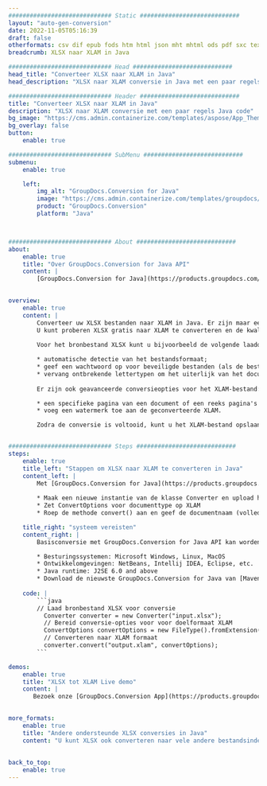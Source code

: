 ```yaml
---
############################# Static ############################
layout: "auto-gen-conversion"
date: 2022-11-05T05:16:39
draft: false
otherformats: csv dif epub fods htm html json mht mhtml ods pdf sxc tex tsv xlam xls xlsb xlsm xlsx xlt xltm xltx xml xps
breadcrumb: XLSX naar XLAM in Java

############################# Head ############################
head_title: "Converteer XLSX naar XLAM in Java"
head_description: "XLSX naar XLAM conversie in Java met een paar regels code. Converteer meer dan 160 bestandsindelingen met de GroupDocs-documentconversie-API voor Java"

############################# Header ############################
title: "Converteer XLSX naar XLAM in Java"
description: "XLSX naar XLAM conversie met een paar regels Java code"
bg_image: "https://cms.admin.containerize.com/templates/aspose/App_Themes/V3/images/bg/header1.png"
bg_overlay: false
button:
    enable: true

############################# SubMenu ############################
submenu:
    enable: true

    left:
        img_alt: "GroupDocs.Conversion for Java"
        image: "https://cms.admin.containerize.com/templates/groupdocs/images/product-logos/90x90-noborder/groupdocs-conversion-java.png"
        product: "GroupDocs.Conversion"
        platform: "Java"



############################# About ############################
about:
    enable: true
    title: "Over GroupDocs.Conversion for Java API"
    content: |
        [GroupDocs.Conversion for Java](https://products.groupdocs.com/conversion/java/) is een geavanceerde conversie-API voor bestandsindelingen voor het converteren tussen populaire afbeeldings- en documentindelingen zoals Microsoft Office, OpenDocument, PDF, HTML, e-mail, CAD. en nog veel meer met slechts een paar regels code. De native API detecteert automatisch de formaten van de originele documenten en biedt veel opties voor het aanpassen van de geconverteerde documenten. Naast de functie om informatie uit een document te extraheren, ondersteunt het standaard ook het cachen van de conversieresultaten naar de lokale schijf. Elk type cacheopslag kan echter worden ondersteund door de juiste interfaces te implementeren - Amazon S3, Dropbox, Google Drive, Windows Azure, Reddis of andere.
    

overview:
    enable: true
    content: |
        Converteer uw XLSX bestanden naar XLAM in Java. Er zijn maar een paar regels Java code nodig op elk platform naar keuze, zoals Windows, Linux, macOS.
        U kunt proberen XLSX gratis naar XLAM te converteren en de kwaliteit van de conversieresultaten te evalueren. Naast eenvoudige scripts voor bestandsconversie, kunt u meer geavanceerde opties proberen voor het laden van het XLSX-bronbestand en het opslaan van de XLAM-uitvoer. 
        
        Voor het bronbestand XLSX kunt u bijvoorbeeld de volgende laadopties gebruiken:

        * automatische detectie van het bestandsformaat;
        * geef een wachtwoord op voor beveiligde bestanden (als de bestandsindeling dit ondersteunt);
        * vervang ontbrekende lettertypen om het uiterlijk van het document te behouden.
        
        Er zijn ook geavanceerde conversieopties voor het XLAM-bestand:

        * een specifieke pagina van een document of een reeks pagina's converteren;
        * voeg een watermerk toe aan de geconverteerde XLAM.

        Zodra de conversie is voltooid, kunt u het XLAM-bestand opslaan in uw lokale bestandspad of in opslag van derden, zoals FTP, Amazon S3, Google Drive, Dropbox enz. Let op - om XLSX te converteren tot XLAM, hoeft u geen extra software te installeren, zoals MS Office, Open Office, Adobe Acrobat Reader etc.


############################# Steps ############################
steps:
    enable: true
    title_left: "Stappen om XLSX naar XLAM te converteren in Java"
    content_left: |
        Met [GroupDocs.Conversion for Java](https://products.groupdocs.com/conversion/java/) kunnen ontwikkelaars het XLSX-bestand eenvoudig converteren naar XLAM met een paar regels code.
        
        * Maak een nieuwe instantie van de klasse Converter en upload het bestand XLSX met het volledige pad
        * Zet ConvertOptions voor documenttype op XLAM
        * Roep de methode convert() aan en geef de documentnaam (volledig pad) en formaat (XLAM) door als parameter

    title_right: "systeem vereisten"
    content_right: |
        Basisconversie met GroupDocs.Conversion for Java API kan worden gedaan met slechts een paar regels code. Onze API's worden ondersteund op alle belangrijke platforms en besturingssystemen. Voordat u de onderstaande code uitvoert, moet u ervoor zorgen dat de volgende vereisten op uw systeem zijn geïnstalleerd.

        * Besturingssystemen: Microsoft Windows, Linux, MacOS
        * Ontwikkelomgevingen: NetBeans, Intellij IDEA, Eclipse, etc.
        * Java runtime: J2SE 6.0 and above
        * Download de nieuwste GroupDocs.Conversion for Java van [Maven](https://repository.groupdocs.com/webapp/#/artifacts/browse/tree/General/repo/com/groupdocs/groupdocs-conversion)
         
    code: |
        ```java    
        // Laad bronbestand XLSX voor conversie
          Converter converter = new Converter("input.xlsx");
          // Bereid conversie-opties voor voor doelformaat XLAM
          ConvertOptions convertOptions = new FileType().fromExtension("xlam").getConvertOptions();
          // Converteren naar XLAM formaat
          converter.convert("output.xlam", convertOptions);
        ```

demos:
    enable: true
    title: "XLSX tot XLAM Live demo"
    content: |
       Bezoek onze [GroupDocs.Conversion App](https://products.groupdocs.app/conversion/family) website en probeer XLSX naar XLAM conversie nu. De gratis demo heeft de volgende voordelen:
          

more_formats:
    enable: true
    title: "Andere ondersteunde XLSX conversies in Java"
    content: "U kunt XLSX ook converteren naar vele andere bestandsindelingen. Zie de lijst hieronder."
       
       
back_to_top:
    enable: true
---
```

